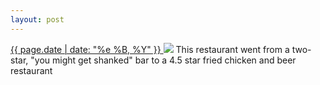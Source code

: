 ```yaml
---
layout: post
---
```


<p>
  <a href="/504">
    <time>{{ page.date | date: "%e %B, %Y" }}</time>
  </a>
  <a href="/504"><img src="{{ site.assets_url }}/504.jpg"/></a>
  <span>This restaurant went from a two-star, "you might get shanked" bar to a 4.5 star fried chicken and beer restaurant</span>
</p>
